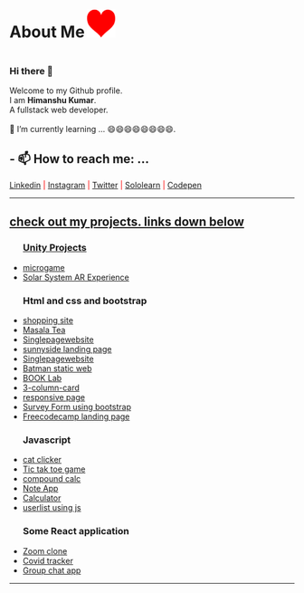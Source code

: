 <link rel="stylesheet" href="style.css">
<h1 style="display:inline-block">About Me</h1>
<img src="/img/heart.png" alt="heart" width="50px" height = "50px">

### Hi there 👋
Welcome to my Github profile.<br>
I am <strong>Himanshu Kumar</strong>.<br>
A fullstack web developer.<br>
<br>
🌱 I’m currently learning ... 😄😄😄😄😄😄😄😄.
<h2>- 📫 How to reach me: ...</h2>
<font color =  "red"><a href="https://www.linkedin.com/in/himanshukr1320/">Linkedin</a> |
  <a href="https://www.instagram.com/hiicoder/">Instagram</a> |
   <a href="https://twitter.com/hiicoder">Twitter</a> |
  <a href="https://www.sololearn.com/Profile/18825934">Sololearn</a> |
  <a href="https://codepen.io/hiicoder" target="_blank">Codepen
    </font>
<hr>
<h2>check out my projects. links down below</h2> 

<div style="backgroud-color:blue">
<ul>
  <h3>Unity Projects</h3>
  <li><a href="https://play.unity.com/mg/lego/my-new-microgame-5989">microgame</a></li>
  <li><a href="https://hiicoder.github.io/AR_SolarSystem/">Solar System AR Experience</a></li>
<!--   //<li><a href="https://hiicoder.github.io/AR_SolarSystem/">Space Shuttle AR Experience</a></li>
  <li><a href="https://hiicoder.github.io/AR_SolarSystem/">Skeleton System AR Experience</a></li> -->
  <h3>Html and css and bootstrap</h3>
    <li><a href="https://hiicoder.github.io/sohppin/index.html">shopping site</a></li>
    <li><a href="https://hiicoder.github.io/tea/Assignment6.html">Masala Tea</a></li>
    <li><a href="https://hiicoder.github.io/singlepageweb/">Singlepagewebsite</a></li>
    <li><a href="https://hiicoder.github.io/sunnyside/index">sunnyside landing page</li>
    <li><a href="https://hiicoder.github.io/singlepageweb/">Singlepagewebsite</a></li>
    <li><a href="https://hiicoder.github.io/batman.git.io/">Batman static web</a></li>
    <li><a href="https://hiicoder.github.io/booklab/">BOOK Lab</a></li>
    <li><a href="https://hiicoder.github.io/3-column-card/">3-column-card</a></li>
    <li><a href="https://hiicoder.github.io/Responsive-layout/sololearn.html">responsive page</a></li>
    <li><a href="https://hiicoder.github.io/surveyForm/surveyform.html">Survey Form using bootstrap</a></li>
    <li><a href="https://hiicoder.github.io/fcc-landing-page/index">Freecodecamp landing page</a></li>  
  <h3>Javascript</h3>
    <li><a href="https://hiicoder.github.io/cat-clicker/catClicker">cat clicker</a></li>
    <li><a href="https://hiicoder.github.io/tik-tak-toe/">Tic tak toe game</a></li>
    <li><a href="https://hiicoder.github.io/compondcalc/calculator.html">compound calc</a></li>
    <li><a href="https://hiicoder.github.io/learn/project.html">Note App</a></li>
    <li><a href="https://hiicoder.github.io/learn/calc.html">Calculator</a></li>
    <li><a href="https://hiicoder.github.io/Userlist/index">userlist using js</a></li>
    <h3>Some React application</h3>
    <li><a href="https://hizoomer.herokuapp.com/">Zoom clone</a></li>
    <li><a href="https://covid-virus.herokuapp.com">Covid tracker</a></li>
    <li><a href="https://hiichat.herokuapp.com/">Group chat app</a></li>
</ul>
</div>
  <hr>
 
<!--
**hiiSunny/hiiSunny** is a ✨ _special_ ✨ repository because its `README.md` (this file) appears on your GitHub profile.

Here are some ideas to get you started:

- 🔭 I’m currently working on ...
- 🌱 I’m currently learning ...
- 👯 I’m looking to collaborate on ...
- 🤔 I’m looking for help with ...
- 💬 Ask me about ...
- 📫 How to reach me: ...
- 😄 Pronouns: ...
- ⚡ Fun fact: ...
-->
